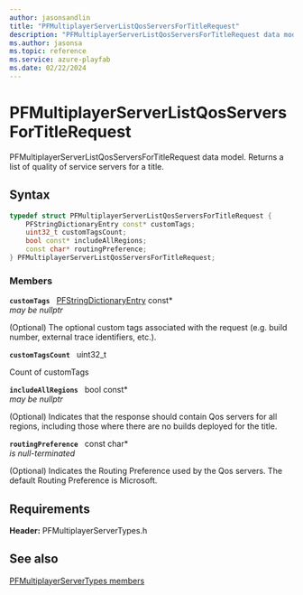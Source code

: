 ```yaml
---
author: jasonsandlin
title: "PFMultiplayerServerListQosServersForTitleRequest"
description: "PFMultiplayerServerListQosServersForTitleRequest data model. Returns a list of quality of service servers for a title."
ms.author: jasonsa
ms.topic: reference
ms.service: azure-playfab
ms.date: 02/22/2024
---
```


# PFMultiplayerServerListQosServersForTitleRequest  

PFMultiplayerServerListQosServersForTitleRequest data model. Returns a list of quality of service servers for a title.  

## Syntax  
  
```cpp
typedef struct PFMultiplayerServerListQosServersForTitleRequest {  
    PFStringDictionaryEntry const* customTags;  
    uint32_t customTagsCount;  
    bool const* includeAllRegions;  
    const char* routingPreference;  
} PFMultiplayerServerListQosServersForTitleRequest;  
```
  
### Members  
  
**`customTags`** &nbsp; [PFStringDictionaryEntry](../../pftypes/structs/pfstringdictionaryentry.md) const*  
*may be nullptr*  
  
(Optional) The optional custom tags associated with the request (e.g. build number, external trace identifiers, etc.).
  
**`customTagsCount`** &nbsp; uint32_t  
  
Count of customTags
  
**`includeAllRegions`** &nbsp; bool const*  
*may be nullptr*  
  
(Optional) Indicates that the response should contain Qos servers for all regions, including those where there are no builds deployed for the title.
  
**`routingPreference`** &nbsp; const char*  
*is null-terminated*  
  
(Optional) Indicates the Routing Preference used by the Qos servers. The default Routing Preference is Microsoft.
  
  
## Requirements  
  
**Header:** PFMultiplayerServerTypes.h
  
## See also  
[PFMultiplayerServerTypes members](../pfmultiplayerservertypes_members.md)  

  
  
